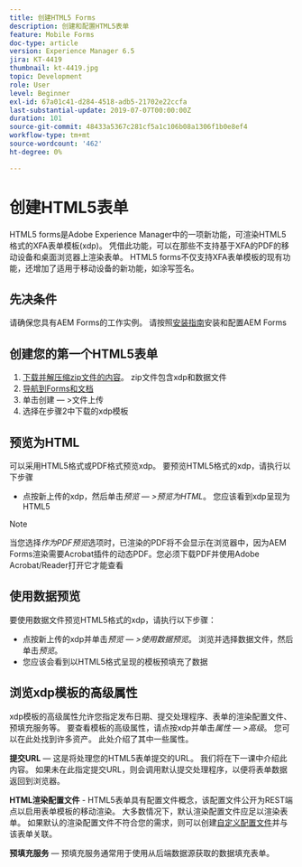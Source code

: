```yaml
---
title: 创建HTML5 Forms
description: 创建和配置HTML5表单
feature: Mobile Forms
doc-type: article
version: Experience Manager 6.5
jira: KT-4419
thumbnail: kt-4419.jpg
topic: Development
role: User
level: Beginner
exl-id: 67a01c41-d284-4518-adb5-21702e22ccfa
last-substantial-update: 2019-07-07T00:00:00Z
duration: 101
source-git-commit: 48433a5367c281cf5a1c106b08a1306f1b0e8ef4
workflow-type: tm+mt
source-wordcount: '462'
ht-degree: 0%

---
```


# 创建HTML5表单

HTML5 forms是Adobe Experience Manager中的一项新功能，可渲染HTML5格式的XFA表单模板(xdp)。 凭借此功能，可以在那些不支持基于XFA的PDF的移动设备和桌面浏览器上渲染表单。 HTML5 forms不仅支持XFA表单模板的现有功能，还增加了适用于移动设备的新功能，如涂写签名。

## 先决条件

请确保您具有AEM Forms的工作实例。 请按照[安装指南](https://experienceleague.adobe.com/docs/experience-manager-65/forms/install-aem-forms/osgi-installation/installing-configuring-aem-forms-osgi.html?lang=zh-Hans)安装和配置AEM Forms

## 创建您的第一个HTML5表单

1. [下载并解压缩zip文件的内容](assets/assets.zip)。 zip文件包含xdp和数据文件
2. [导航到Forms和文档](http://localhost:4502/aem/forms.html/content/dam/formsanddocuments)
3. 单击创建 — >文件上传
4. 选择在步骤2中下载的xdp模板

## 预览为HTML

可以采用HTML5格式或PDF格式预览xdp。 要预览HTML5格式的xdp，请执行以下步骤

* 点按新上传的xdp，然后单击&#x200B;_预览 — >预览为HTML_。 您应该看到xdp呈现为HTML5

>[!NOTE]
>当您选择&#x200B;_作为PDF预览_&#x200B;选项时，已渲染的PDF将不会显示在浏览器中，因为AEM Forms渲染需要Acrobat插件的动态PDF。您必须下载PDF并使用Adobe Acrobat/Reader打开它才能查看


## 使用数据预览

要使用数据文件预览HTML5格式的xdp，请执行以下步骤：

* 点按新上传的xdp并单击&#x200B;_预览 — >使用数据预览_。 浏览并选择数据文件，然后单击&#x200B;_预览_。
* 您应该会看到以HTML5格式呈现的模板预填充了数据

## 浏览xdp模板的高级属性

xdp模板的高级属性允许您指定发布日期、提交处理程序、表单的渲染配置文件、预填充服务等。 要查看模板的高级属性，请点按xdp并单击&#x200B;_属性 — >高级_。 您可以在此处找到许多资产。 此处介绍了其中一些属性。

**提交URL** — 这是将处理您的HTML5表单提交的URL。 我们将在下一课中介绍此内容。 如果未在此指定提交URL，则会调用默认提交处理程序，以便将表单数据返回到浏览器。

**HTML渲染配置文件** - HTML5表单具有配置文件概念，该配置文件公开为REST端点以启用表单模板的移动渲染。 大多数情况下，默认渲染配置文件应足以渲染表单。 如果默认的渲染配置文件不符合您的需求，则可以创建[自定义配置文件](https://experienceleague.adobe.com/docs/experience-manager-65/forms/html5-forms/custom-profile.html?lang=zh-Hans)并与该表单关联。

**预填充服务** — 预填充服务通常用于使用从后端数据源获取的数据填充表单。
